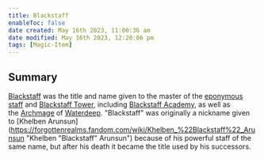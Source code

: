 ```yaml
---
title: Blackstaff
enableToc: false
date created: May 16th 2023, 11:00:36 am
date modified: May 16th 2023, 12:20:06 pm
tags: [Magic-Item]
---
```

## Summary
[Blackstaff](Blackstaff.md) was the title and name given to the master of the [eponymous staff](https://forgottenrealms.fandom.com/wiki/Blackstaff_(staff) "Blackstaff (staff)") and [Blackstaff Tower](https://forgottenrealms.fandom.com/wiki/Blackstaff_Tower "Blackstaff Tower"), including [Blackstaff Academy](https://forgottenrealms.fandom.com/wiki/Blackstaff_Academy "Blackstaff Academy"), as well as the [Archmage](https://forgottenrealms.fandom.com/wiki/Archmage "Archmage") of [Waterdeep](https://forgottenrealms.fandom.com/wiki/Waterdeep "Waterdeep"). "Blackstaff" was originally a nickname given to [Khelben Arunsun](https://forgottenrealms.fandom.com/wiki/Khelben_%22Blackstaff%22_Arunsun "Khelben "Blackstaff" Arunsun") because of his powerful staff of the same name, but after his death it became the title used by his successors.
